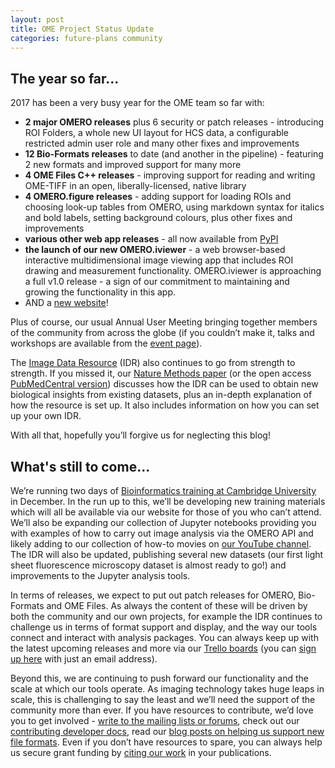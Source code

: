 ```yaml
---
layout: post
title: OME Project Status Update
categories: future-plans community
---
```


## The year so far...

2017 has been a very busy year for the OME team so far with:
 
- **2 major OMERO releases** plus 6 security or patch releases - introducing
  ROI Folders, a whole new UI layout for HCS data, a configurable restricted
  admin user role and many other fixes and improvements
- **12 Bio-Formats releases** to date (and another in the pipeline) -
  featuring 2 new formats and improved support for many more
- **4 OME Files C++ releases** - improving support for reading and writing
  OME-TIFF in an open, liberally-licensed, native library
- **4 OMERO.figure releases** - adding support for loading ROIs and choosing
  look-up tables from OMERO, using markdown syntax for italics and bold
  labels, setting background colours, plus other fixes and improvements
- **various other web app releases** - all now available from [PyPI](https://pypi.python.org/pypi?%3Aaction=search&term=omero&submit=search)
- **the launch of our new OMERO.iviewer** - a web browser-based interactive
  multidimensional image viewing app that includes ROI drawing and measurement
  functionality. OMERO.iviewer is approaching a full v1.0 release - a sign of
  our commitment to maintaining and growing the functionality in this app.
- AND a [new website](https://www.openmicroscopy.org)! 

Plus of course, our usual Annual User Meeting bringing together members of the
community from across the globe (if you couldn’t make it, talks and workshops
are available from the [event page](https://www.openmicroscopy.org/events/12th-annual-users-meeting-2017.html)). 

The [Image Data Resource](http://idr.openmicroscopy.org/) (IDR) also continues
to go from strength to strength. If you missed it, our 
[Nature Methods paper](https://dx.doi.org/10.1038/nmeth.4326) (or the open
access [PubMedCentral version](https://www.ncbi.nlm.nih.gov/pmc/articles/PMC5536224/))
discusses how the IDR can be used to obtain new biological insights from
existing datasets, plus an in-depth explanation of how the resource is set up.
It also includes information on how you can set up your own IDR. 

With all that, hopefully you’ll forgive us for neglecting this blog!

## What's still to come...

We’re running two days of [Bioinformatics training at Cambridge University](https://training.csx.cam.ac.uk/bioinformatics/event/2239247)
in December. In the run up to this, we’ll be developing new training materials
which will all be available via our website for those of you who can’t attend.
We’ll also be expanding our collection of Jupyter notebooks providing you with
examples of how to carry out image analysis via the OMERO API and likely
adding to our collection of how-to movies on
[our YouTube channel](https://www.youtube.com/channel/UCyySB9ZzNi8aBGYqcxSrauQ).
The IDR will also be updated, publishing several new datasets (our first light
sheet fluorescence microscopy dataset is almost ready to go!) and improvements
to the Jupyter analysis tools.

In terms of releases, we expect to put out patch releases for OMERO,
Bio-Formats and OME Files. As always the content of these will be driven by
both the community and our own projects, for example the IDR continues to
challenge us in terms of format support and display, and the way our tools
connect and interact with analysis packages. You can always keep up with the
latest upcoming releases and more via our
[Trello boards](https://trello.com/b/4EXb35xQ/getting-started) (you can
[sign up here](https://trello.com/invite/b/4EXb35xQ/ec7fdd2ec30b8bb070bb3d9d2ecac3f5/getting-started) with just an email address).

Beyond this, we are continuing to push forward our functionality and the scale
at which our tools operate. As imaging technology takes huge leaps in scale,
this is challenging to say the least and we’ll need the support of the
community more than ever. If you have resources to contribute, we’d love you
to get involved - [write to the mailing lists or forums](https://www.openmicroscopy.org/support/),
check out our [contributing developer docs](https://docs.openmicroscopy.org/contributing/),
read our [blog posts on helping us support new file formats](http://blog.openmicroscopy.org/categories/#file-formats). Even if you
don’t have resources to spare, you can always help us secure grant funding by
[citing our work](https://www.openmicroscopy.org/citing-ome/) in your
publications.

